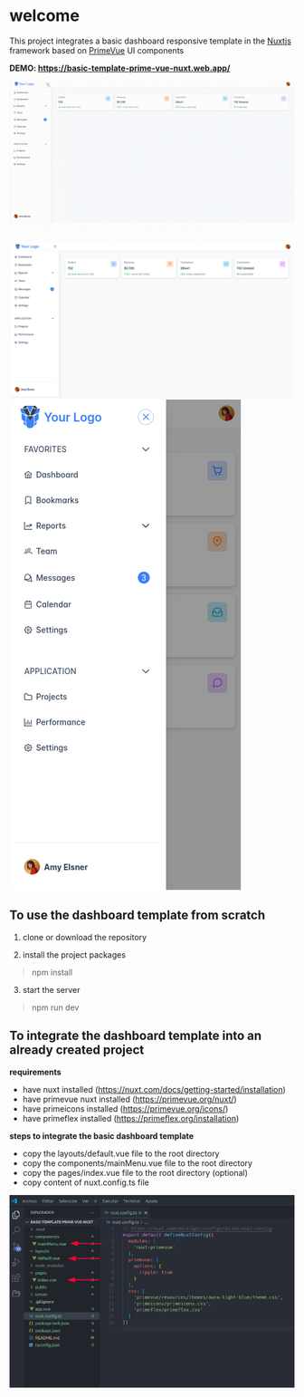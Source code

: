 # welcome

This project integrates a basic dashboard responsive template in the [Nuxtjs](https://nuxt.com/) framework based on [PrimeVue](https://primevue.org/) UI components


**DEMO: https://basic-template-prime-vue-nuxt.web.app/**

![dashboard](https://raw.githubusercontent.com/emmendoza2794/basic-template-prime-vue-nuxt/main/images/dashboard.gif)
![dashboard](https://raw.githubusercontent.com/emmendoza2794/basic-template-prime-vue-nuxt/main/images/dashboard.png)
![responsive menu](https://raw.githubusercontent.com/emmendoza2794/basic-template-prime-vue-nuxt/main/images/menu-responsive.png)

## To use the dashboard template from scratch

 1. clone or download the repository

 2. install the project packages
> npm install

 3. start the server
> npm run dev


## To integrate the dashboard template into an already created project

**requirements**

- have nuxt installed (https://nuxt.com/docs/getting-started/installation)
- have primevue nuxt installed (https://primevue.org/nuxt/)
- have primeicons installed (https://primevue.org/icons/)
- have primeflex installed (https://primeflex.org/installation)


**steps to integrate the basic dashboard template**

- copy the layouts/default.vue file to the root directory
- copy the components/mainMenu.vue file to the root directory
- copy the pages/index.vue file to the root directory (optional)
- copy content of nuxt.config.ts file

![nuxt config](https://raw.githubusercontent.com/emmendoza2794/basic-template-prime-vue-nuxt/main/images/nuxt-config.png)
